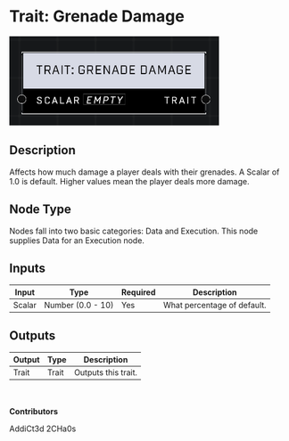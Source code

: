 # Trait: Grenade Damage
![](../../../.gitbook/assets/trait-grenade-damage.png)

## Description
Affects how much damage a player deals with their grenades. A Scalar of 1.0 is default. Higher values mean the player deals more damage.

## Node Type
Nodes fall into two basic categories: Data and Execution. This node supplies Data for an Execution node.

## Inputs
| Input | Type | Required | Description |
|------------------|------------------|----------|--------------------------------------------------------------|
| Scalar | Number (0.0 - 10) | Yes | What percentage of default. |

## Outputs
| Output | Type | Description |
|------------------|------------------|--------------------------------------------------------------|
| Trait | Trait | Outputs this trait. |

\
\
**Contributors**

AddiCt3d 2CHa0s
